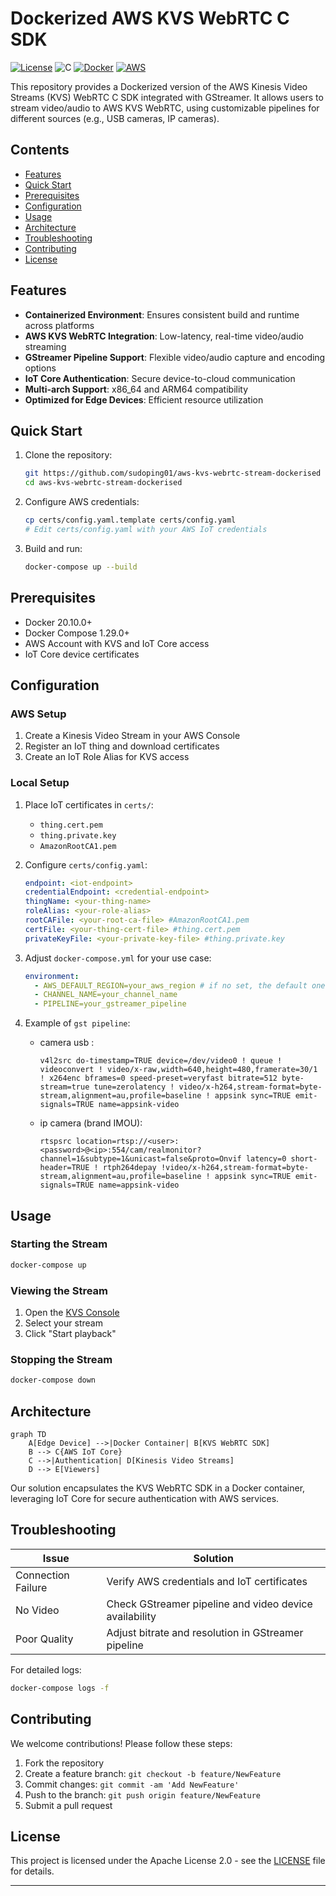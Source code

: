 # Dockerized AWS KVS WebRTC C SDK

[![License](https://img.shields.io/badge/License-Apache%202.0-blue.svg)](https://opensource.org/licenses/Apache-2.0)
![C](https://img.shields.io/badge/C-00599C?style=for-the-badge&logo=c&logoColor=white)
[![Docker](https://img.shields.io/badge/docker-%230db7ed.svg?style=for-the-badge&logo=docker&logoColor=white)](https://www.docker.com/)
[![AWS](https://img.shields.io/badge/AWS-%23FF9900.svg?style=for-the-badge&logo=amazon-aws&logoColor=white)](https://aws.amazon.com/)

This repository provides a Dockerized version of the AWS Kinesis Video Streams (KVS) WebRTC C SDK integrated with GStreamer. It allows users to stream video/audio to AWS KVS WebRTC, using customizable pipelines for different sources (e.g., USB cameras, IP cameras).
## Contents

- [Features](#features)
- [Quick Start](#quick-start)
- [Prerequisites](#prerequisites)
- [Configuration](#configuration)
- [Usage](#usage)
- [Architecture](#architecture)
- [Troubleshooting](#troubleshooting)
- [Contributing](#contributing)
- [License](#license)

## Features

- **Containerized Environment**: Ensures consistent build and runtime across platforms
- **AWS KVS WebRTC Integration**: Low-latency, real-time video/audio streaming
- **GStreamer Pipeline Support**: Flexible video/audio capture and encoding options
- **IoT Core Authentication**: Secure device-to-cloud communication
- **Multi-arch Support**: x86_64 and ARM64 compatibility
- **Optimized for Edge Devices**: Efficient resource utilization

## Quick Start

1. Clone the repository:
   ```sh
   git https://github.com/sudoping01/aws-kvs-webrtc-stream-dockerised
   cd aws-kvs-webrtc-stream-dockerised
   ```

2. Configure AWS credentials:
   ```sh
   cp certs/config.yaml.template certs/config.yaml
   # Edit certs/config.yaml with your AWS IoT credentials
   ```

3. Build and run:
   ```sh
   docker-compose up --build
   ```

## Prerequisites

- Docker 20.10.0+
- Docker Compose 1.29.0+
- AWS Account with KVS and IoT Core access
- IoT Core device certificates

## Configuration

### AWS Setup

1. Create a Kinesis Video Stream in your AWS Console
2. Register an IoT thing and download certificates
3. Create an IoT Role Alias for KVS access

### Local Setup

1. Place IoT certificates in `certs/`:
   - `thing.cert.pem`
   - `thing.private.key`
   - `AmazonRootCA1.pem`
   

2. Configure `certs/config.yaml`:
   ```yaml
   endpoint: <iot-endpoint>
   credentialEndpoint: <credential-endpoint> 
   thingName: <your-thing-name> 
   roleAlias: <your-role-alias> 
   rootCAFile: <your-root-ca-file> #AmazonRootCA1.pem
   certFile: <your-thing-cert-file> #thing.cert.pem 
   privateKeyFile: <your-private-key-file> #thing.private.key

   ```

3. Adjust `docker-compose.yml` for your use case:
   ```yaml
   environment:
     - AWS_DEFAULT_REGION=your_aws_region # if no set, the default one is west-2 
     - CHANNEL_NAME=your_channel_name
     - PIPELINE=your_gstreamer_pipeline
   ```
4. Example of `gst pipeline`: 
    - camera usb :

        ```text
        v4l2src do-timestamp=TRUE device=/dev/video0 ! queue ! videoconvert ! video/x-raw,width=640,height=480,framerate=30/1 ! x264enc bframes=0 speed-preset=veryfast bitrate=512 byte-stream=true tune=zerolatency ! video/x-h264,stream-format=byte-stream,alignment=au,profile=baseline ! appsink sync=TRUE emit-signals=TRUE name=appsink-video
        ```
    - ip camera (brand IMOU):

         ```text
         rtspsrc location=rtsp://<user>:<password>@<ip>:554/cam/realmonitor?channel=1&subtype=1&unicast=false&proto=Onvif latency=0 short-header=TRUE ! rtph264depay !video/x-h264,stream-format=byte-stream,alignment=au,profile=baseline ! appsink sync=TRUE emit-signals=TRUE name=appsink-video
         ```



## Usage

### Starting the Stream

```sh
docker-compose up
```

### Viewing the Stream

1. Open the [KVS Console](https://console.aws.amazon.com/kinesisvideo)
2. Select your stream
3. Click "Start playback"

### Stopping the Stream

```sh
docker-compose down
```

## Architecture

```mermaid
graph TD
    A[Edge Device] -->|Docker Container| B[KVS WebRTC SDK]
    B --> C{AWS IoT Core}
    C -->|Authentication| D[Kinesis Video Streams]
    D --> E[Viewers]
```

Our solution encapsulates the KVS WebRTC SDK in a Docker container, leveraging IoT Core for secure authentication with AWS services.


## Troubleshooting

| Issue | Solution |
|-------|----------|
| Connection Failure | Verify AWS credentials and IoT certificates |
| No Video | Check GStreamer pipeline and video device availability |
| Poor Quality | Adjust bitrate and resolution in GStreamer pipeline |

For detailed logs:
```sh
docker-compose logs -f
```

## Contributing

We welcome contributions! Please follow these steps:

1. Fork the repository
2. Create a feature branch: `git checkout -b feature/NewFeature`
3. Commit changes: `git commit -am 'Add NewFeature'`
4. Push to the branch: `git push origin feature/NewFeature`
5. Submit a pull request

## License

This project is licensed under the Apache License 2.0 - see the [LICENSE](LICENSE) file for details.

---
